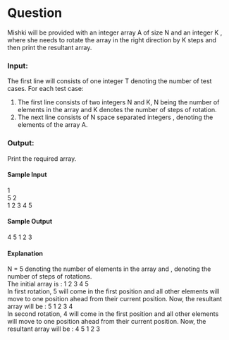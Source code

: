 # Question

Mishki will be provided with an integer array A of size N and an integer K , where she needs to rotate the array in the right direction by K steps and then print the resultant array.

### Input:
The first line will consists of one integer T denoting the number of test cases.
For each test case:
1) The first line consists of two integers N and K, N being the number of elements in the array and K denotes the number of steps of rotation.
2) The next line consists of N space separated integers , denoting the elements of the array A.

### Output:
Print the required array.

#### Sample Input
1  
5 2  
1 2 3 4 5 
#### Sample Output
4 5 1 2 3

#### Explanation
N = 5 denoting the number of elements in the array and , denoting the number of steps of rotations.  
The initial array is : 1 2 3 4 5  
In first rotation, 5 will come in the first position and all other elements will move to one position ahead from their current position. Now, the resultant array will be : 5 1 2 3 4  
In second rotation, 4 will come in the first position and all other elements will move to one position ahead from their current position. Now, the resultant array will be : 4 5 1 2 3
